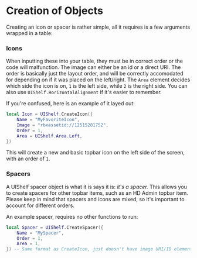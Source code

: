 # Creation of Objects

Creating an icon or spacer is rather simple, all it requires is a few arguments wrapped in a table:

### Icons

When inputting these into your table, they must be in correct order or the code will malfunction. The image can either be an id or a direct URI. The order is basically just the layout order, and will be correctly accomodated for depending on if it was placed on the left/right. The `Area` element decides which side the icon is on, `1` is the left side, while `2` is the right side. You can also use `UIShelf.HorizontalAlignment` if it's easier to remember.

If you're confused, here is an example of it layed out:

```lua
local Icon = UIShelf.CreateIcon({
	Name = "MyFavoriteIcon",
	Image = "rbxassetid://12515281752",
	Order = 1,
	Area = UIShelf.Area.Left,
})
```

This will create a new and basic topbar icon on the left side of the screen, with an order of `1`.

### Spacers

A UIShelf spacer object is what it is says it is: *it's a spacer.* This allows you to create spacers for other topbar items, such as an HD Admin topbar item. Please keep in mind that spacers and icons are mixed, so it's important to account for different orders.

An example spacer, requires no other functions to run:

```lua
local Spacer = UIShelf.CreateSpacer({
	Name = "MySpacer",
	Order = 1,
	Area = 1,
}) -- Same format as CreateIcon, just doesn't have image URI/ID element
```